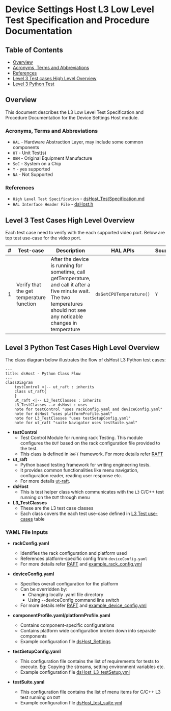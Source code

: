 # Device Settings Host L3 Low Level Test Specification and Procedure Documentation

## Table of Contents

- [Overview](#overview)
- [Acronyms, Terms and Abbreviations](#acronyms-terms-and-abbreviations)
- [References](#references)
- [Level 3 Test cases High Level Overview](#level-3-test-cases-high-level-overview)
- [Level 3 Python Test](#level-3-python-test-cases-high-level-overview)

## Overview

This document describes the L3 Low Level Test Specification and Procedure Documentation for the Device Settings Host module.

### Acronyms, Terms and Abbreviations

- `HAL` \- Hardware Abstraction Layer, may include some common components
- `UT`  \- Unit Test(s)
- `OEM` \- Original Equipment Manufacture
- `SoC` \- System on a Chip
- `Y`   \- yes supported
- `NA`  \- Not Supported

### References

- `High Level Test Specification` - [dsHost_TestSpecification.md](https://github.com/rdkcentral/rdk-halif-test-device_settings/blob/main/docs/pages/dsHost_TestSpecification.md)
- `HAL Interface Header File` - [dsHost.h](https://github.com/rdkcentral/rdk-halif-device_settings/blob/main/include/dsHost.h)

## Level 3 Test Cases High Level Overview

Each test case need to verify with the each supported video port.
Below are top test use-case for the video port.

|#|Test-case|Description|HAL APIs|Source|Sink|
|-|---------|-----------|--------|------|----|
|1|Verify that the get temperature function |After the device is running for sometime, call getTemperature, and call it after a five minute wait. The two temperatures should not see any noticable changes in temperature |`dsGetCPUTemperature()`|`Y`|`Y`|

## Level 3 Python Test Cases High Level Overview

The class diagram below illustrates the flow of dsHost L3 Python test cases:

```mermaid
---
title: dsHost - Python Class Flow
---
classDiagram
    testControl <|-- ut_raft : inherits
    class ut_raft{
    }
    ut_raft <|-- L3_TestClasses : inherits
    L3_TestClasses ..> dsHost : uses
    note for testControl "uses rackConfig.yaml and deviceConfig.yaml"
    note for dsHost "uses platformProfile.yaml"
    note for L3_TestClasses "uses testSetupConfig.yaml"
    note for ut_raft "suite Navigator uses testSuite.yaml"
```

- **testControl**
  - Test Control Module for running rack Testing. This module configures the `DUT` based on the rack configuration file provided to the test.
  - This class is defined in `RAFT` framework. For more details refer [RAFT](https://github.com/rdkcentral/python_raft/blob/1.0.0/README.md)
- **ut_raft**
  - Python based testing framework for writing engineering tests.
  - It provides common functionalities like menu navigation, configuration reader, reading user response etc.
  - For more details [ut-raft](https://github.com/rdkcentral/ut-raft).
- **dsHost**
  - This is test helper class which communicates with the `L3` C/C++ test running on the `DUT` through menu
- **L3_TestClasses**
  - These are the L3 test case classes
  - Each class covers the each test use-case defined in [L3 Test use-cases](#level-3-test-cases-high-level-overview) table

### YAML File Inputs

- **rackConfig.yaml**
  - Identifies the rack configuration and platform used
  - References platform-specific config from `deviceConfig.yaml`
  - For more details refer [RAFT](https://github.com/rdkcentral/python_raft/blob/1.0.0/README.md) and [example_rack_config.yml](https://github.com/rdkcentral/python_raft/blob/1.0.0/examples/configs/example_rack_config.yml)

- **deviceConfig.yaml**
  - Specifies overall configuration for the platform
  - Can be overridden by:
    - Changing locally .yaml file directory
    - Using --deviceConfig command line switch
  - For more details refer [RAFT](https://github.com/rdkcentral/python_raft/blob/1.0.0/README.md) and [example_device_config.yml](https://github.com/rdkcentral/python_raft/blob/1.0.0/examples/configs/example_device_config.yml)

- **componentProfile.yaml/platformProfile.yaml**
  - Contains component-specific configurations
  - Contains platform wide configuration broken down into separate components
  - Example configuration file [dsHost_Settings](https://github.com/rdkcentral/rdk-halif-test-device_settings/blob/3.0.0/profiles/sink/Sink_AudioSettings.yaml)

- **testSetupConfig.yaml**
  - This configuration file contains the list of requirements for tests to execute. Eg: Copying the streams, setting environment variables etc.
  - Example configuration file [dsHost_L3_testSetup.yml](../../../host/tests/dsHost_L3_Tests/dsHost_L3_testSetup.yml)

- **testSuite.yaml**
  - This configuration file contains the list of menu items for C/C++ L3 test running on `DUT`
  - Example configuration file [dsHost_test_suite.yml](../../../host/tests/dsClasses/dsHost_test_suite.yml)